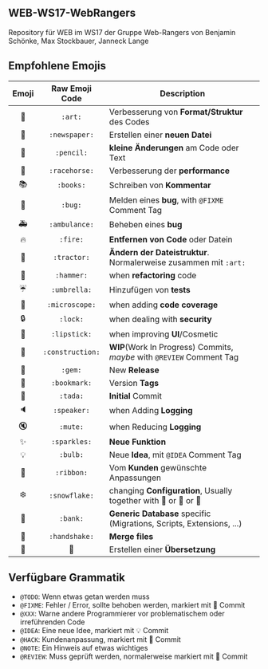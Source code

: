 ## WEB-WS17-WebRangers
Repository für WEB im WS17 der Gruppe Web-Rangers von Benjamin Schönke, Max Stockbauer, Janneck Lange



## Empfohlene Emojis

| Emoji | Raw Emoji Code | Description |
|:---:|:---:|---|
| 🎨 | `:art:` | Verbesserung von **Format/Struktur** des Codes |
| 📰 | `:newspaper:` | Erstellen einer **neuen Datei** |
| 📝 | `:pencil:` | **kleine Änderungen** am Code oder Text |
| 🐎 | `:racehorse:` | Verbesserung der **performance** |
| 📚 | `:books:` | Schreiben von **Kommentar** |
| 🐛 | `:bug:` | Melden eines **bug**, with `@FIXME` Comment Tag |
| 🚑 | `:ambulance:` | Beheben eines **bug** |
| 🔥 | `:fire:` | **Entfernen von Code** oder Datein |
| 🚜 | `:tractor:` | **Ändern der Dateistruktur**. Normalerweise zusammen mit `:art:` |
| :hammer: | `:hammer:` | when **refactoring** code |
| :umbrella: | `:umbrella:` | Hinzufügen von **tests** |
| :microscope: | `:microscope:` | when adding **code coverage** |
| :lock: | `:lock:` | when dealing with **security** |
| 💄 | `:lipstick:` | when improving **UI**/Cosmetic |
| :construction: | `:construction:` | **WIP**(Work In Progress) Commits, _maybe_ with `@REVIEW` Comment Tag |
| :gem: | `:gem:` | New **Release** |
| :bookmark: | `:bookmark:` | Version **Tags** |
| 🎉 | `:tada:` | **Initial** Commit |
| :speaker: | `:speaker:` | when Adding **Logging** |
| :mute: | `:mute:` | when Reducing **Logging** |
| ✨ | `:sparkles:` | **Neue Funktion** |
| :bulb: | `:bulb:` | Neue **Idea**, mit `@IDEA` Comment Tag |
| :ribbon: | `:ribbon:`| Vom **Kunden** gewünschte Anpassungen |
| :snowflake: | `:snowflake:` | changing **Configuration**, Usually together with :penguin: or :ribbon: or :rocket: |
| :bank: | `:bank:` | **Generic Database** specific (Migrations, Scripts, Extensions, ...) |
| :handshake: | `:handshake:` | **Merge files** |
| 💬 | :speech_balloon: | Erstellen einer **Übersetzung**



## Verfügbare Grammatik

- `@TODO`: Wenn etwas getan werden muss
- `@FIXME`: Fehler / Error, sollte behoben werden, markiert mit 🐛 Commit
- `@XXX`: Warne andere Programmierer vor problematischem oder irreführenden Code
- `@IDEA`: Eine neue Idee, markiert mit 💡 Commit
- `@HACK`: Kundenanpassung, markiert mit 🎀 Commit
- `@NOTE`: Ein Hinweis auf etwas wichtiges
- `@REVIEW`: Muss geprüft werden, normalerweise markiert mit 🚧 Commit
